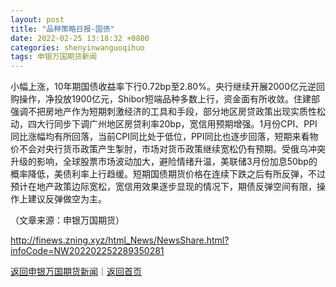```yaml
---
layout: post
title: "品种策略日报-国债"
date: 2022-02-25 13:18:32 +0800
categories: shenyinwanguoqihuo
tags: 申银万国期货新闻
---
```

<p>小幅上涨，10年期国债收益率下行0.72bp至2.80%。央行继续开展2000亿元逆回购操作，净投放1900亿元，Shibor短端品种多数上行，资金面有所收敛。住建部强调不把房地产作为短期刺激经济的工具和手段，部分地区房贷政策出现实质性松动，四大行同步下调广州地区房贷利率20bp，宽信用预期增强。1月份CPI、PPI同比涨幅均有所回落，当前CPI同比处于低位，PPI同比也逐步回落，短期来看物价不会对央行货币政策产生掣肘，市场对货币政策继续宽松仍有预期。受俄乌冲突升级的影响，全球股票市场波动加大，避险情绪升温，美联储3月份加息50bp的概率降低，美债利率上行趋缓。短期国债期货价格在连续下跌之后有所反弹，不过预计在地产政策边际宽松，宽信用效果逐步显现的情况下，期债反弹空间有限，操作上建议反弹做空为主。</p><p class="em_media">（文章来源：申银万国期货）</p>

<http://finews.zning.xyz/html_News/NewsShare.html?infoCode=NW202202252289350281>

[返回申银万国期货新闻](//finews.withounder.com/category/shenyinwanguoqihuo.html)｜[返回首页](//finews.withounder.com/)
